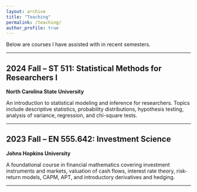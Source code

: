 ```yaml
---
layout: archive
title: "Teaching"
permalink: /teaching/
author_profile: true
---
```


Below are courses I have assisted with in recent semesters.

---

## 2024 Fall – ST 511: Statistical Methods for Researchers I  
**North Carolina State University**

An introduction to statistical modeling and inference for researchers. Topics include descriptive statistics, probability distributions, hypothesis testing, analysis of variance, regression, and chi-square tests.

---

## 2023 Fall – EN 555.642: Investment Science  
**Johns Hopkins University**

A foundational course in financial mathematics covering investment instruments and markets, valuation of cash flows, interest rate theory, risk-return models, CAPM, APT, and introductory derivatives and hedging.

---
